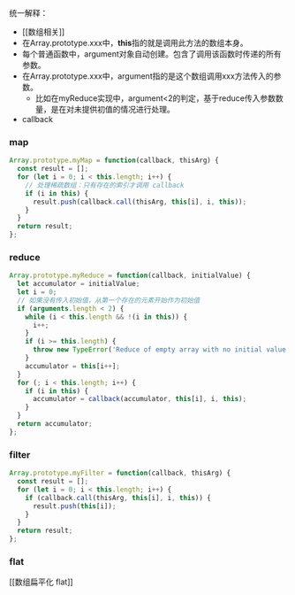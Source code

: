 统一解释：
- [[数组相关]]
- 在Array.prototype.xxx中，**this**指的就是调用此方法的数组本身。
- 每个普通函数中，argument对象自动创建。包含了调用该函数时传递的所有参数。
- 在Array.prototype.xxx中，argument指的是这个数组调用xxx方法传入的参数。
	- 比如在myReduce实现中，argument<2的判定，基于reduce传入参数数量，是在对未提供初值的情况进行处理。
- callback
### map
```js
Array.prototype.myMap = function(callback, thisArg) {
  const result = [];
  for (let i = 0; i < this.length; i++) {
    // 处理稀疏数组：只有存在的索引才调用 callback
    if (i in this) {
      result.push(callback.call(thisArg, this[i], i, this));
    }
  }
  return result;
};
```
### reduce
```js
Array.prototype.myReduce = function(callback, initialValue) {
  let accumulator = initialValue;
  let i = 0;
  // 如果没有传入初始值，从第一个存在的元素开始作为初始值
  if (arguments.length < 2) {
    while (i < this.length && !(i in this)) {
      i++;
    }
    if (i >= this.length) {
      throw new TypeError('Reduce of empty array with no initial value');
    }
    accumulator = this[i++];
  }
  for (; i < this.length; i++) {
    if (i in this) {
      accumulator = callback(accumulator, this[i], i, this);
    }
  }
  return accumulator;
};
```

### filter
```js
Array.prototype.myFilter = function(callback, thisArg) {
  const result = [];
  for (let i = 0; i < this.length; i++) {
    if (callback.call(thisArg, this[i], i, this)) {
      result.push(this[i]);
    }
  }
  return result;
};
```

### flat
[[数组扁平化 flat]]